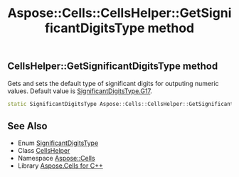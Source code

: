 ﻿---
title: Aspose::Cells::CellsHelper::GetSignificantDigitsType method
linktitle: GetSignificantDigitsType
second_title: Aspose.Cells for C++ API Reference
description: 'Aspose::Cells::CellsHelper::GetSignificantDigitsType method. Gets and sets the default type of significant digits for outputing numeric values. Default value is SignificantDigitsType.G17 in C++.'
type: docs
weight: 100
url: /cpp/aspose.cells/cellshelper/getsignificantdigitstype/
---
## CellsHelper::GetSignificantDigitsType method


Gets and sets the default type of significant digits for outputing numeric values. Default value is [SignificantDigitsType.G17](../../significantdigitstype/).

```cpp
static SignificantDigitsType Aspose::Cells::CellsHelper::GetSignificantDigitsType()
```

## See Also

* Enum [SignificantDigitsType](../../significantdigitstype/)
* Class [CellsHelper](../)
* Namespace [Aspose::Cells](../../)
* Library [Aspose.Cells for C++](../../../)
